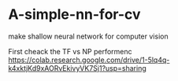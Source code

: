 # A-simple-nn-for-cv
make shallow neural network for computer vision 

First cheack the TF vs NP performenc 
<br>
https://colab.research.google.com/drive/1-5lq4q-k4xktjKd9xAORvEkivyVK7Sj1?usp=sharing

